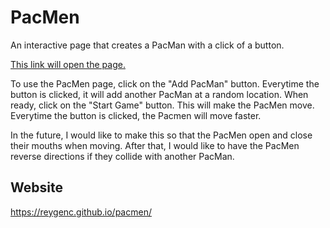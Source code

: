 # PacMen

An interactive page that creates a PacMan with a click of a button.

[This link will open the page.](https://reygenc.github.io/pacmen/)

To use the PacMen page, click on the "Add PacMan" button. Everytime the button is clicked, it will add another PacMan at a random location. 
When ready, click on the "Start Game" button. This will make the PacMen move. Everytime the button is clicked, the Pacmen will move faster.

In the future, I would like to make this so that the PacMen open and close their mouths when moving. After that, I would like to have the PacMen reverse directions if they collide with another PacMan.

## Website
https://reygenc.github.io/pacmen/
